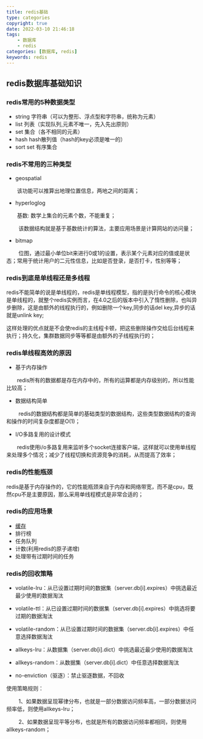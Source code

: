 ```yaml
---
title: redis基础
type: categories
copyright: true
date: 2022-03-10 21:46:18
tags:
    - 数据库
    - redis
categories: [数据库, redis]
keywords: redis
---
```


<script type="text/javascript" src="/js/src/bai.js"></script>

## redis数据库基础知识

### redis常用的5种数据类型
- string 字符串（可以为整形、浮点型和字符串，统称为元素）
- list 列表（实现队列,元素不唯一，先入先出原则）
- set 集合（各不相同的元素）
- hash hash散列值（hash的key必须是唯一的）
- sort set 有序集合

### redis不常用的三种类型
<!-- more -->
- geospatial

&emsp;&emsp;该功能可以推算出地理位置信息，两地之间的距离；
- hyperloglog

&emsp;&emsp;基数: 数学上集合的元素个数，不能重复；

&emsp;&emsp; 该数据结构就是基于基数统计的算法，主要应用场景是计算网站的访问量；
- bitmap

&emsp;&emsp; 位图，通过最小单位bit来进行0或1的设置，表示某个元素对应的值或是状态；常用于统计用户的二元性信息，比如是否登录，是否打卡，性别等等；


### redis到底是单线程还是多线程
redis不能简单的说是单线程的，redis是单线程模型，指的是执行命令的核心模块是单线程的，就整个redis实例而言，在4.0之后的版本中引入了惰性删除，也叫异步删除，这是由额外的线程执行的，例如删除一个key,同步的话del key,异步的话就是unlink key;

这样处理的优点就是不会使redis的主线程卡顿，把这些删除操作交给后台线程来执行；持久化，集群数据同步等等都是由额外的子线程执行的；

### redis单线程高效的原因
- 基于内存操作

&emsp;&emsp;redis所有的数据都是存在内存中的，所有的运算都是内存级别的，所以性能比较高；
- 数据结构简单

&emsp;&emsp; redis的数据结构都是简单的基础类型的数据结构，这些类型数据结构的查询和操作的时间复杂度都是O(1)；

- I/O多路复用的设计模式

&emsp;&emsp;redis使用i/o多路复用来监听多个socket连接客户端，这样就可以使用单线程来处理多个情况；减少了线程切换和资源竞争的消耗，从而提高了效率；

### redis的性能瓶颈
redis是基于内存操作的，它的性能瓶颈来自于内存和网络带宽，而不是cpu，既然cpu不是主要原因，那么采用单线程模式是非常合适的；

### redis的应用场景
- [缓存](https://blog.leslie168.com/数据库/redis/redis缓存/)
- 排行榜
- 任务队列
- 计数(利用redis的原子递增)
- 处理带有过期时间的任务


### redis的回收策略
- volatile-lru：从已设置过期时间的数据集（server.db[i].expires）中挑选最近最少使用的数据淘汰

- volatile-ttl：从已设置过期时间的数据集（server.db[i].expires）中挑选将要过期的数据淘汰

- volatile-random：从已设置过期时间的数据集（server.db[i].expires）中任意选择数据淘汰

- allkeys-lru：从数据集（server.db[i].dict）中挑选最近最少使用的数据淘汰

- allkeys-random：从数据集（server.db[i].dict）中任意选择数据淘汰

- no-enviction（驱逐）：禁止驱逐数据，不回收

使用策略规则：

&emsp;&emsp; 1、如果数据呈现幂律分布，也就是一部分数据访问频率高，一部分数据访问频率低，则使用allkeys-lru；

&emsp;&emsp; 2、如果数据呈现平等分布，也就是所有的数据访问频率都相同，则使用allkeys-random；


